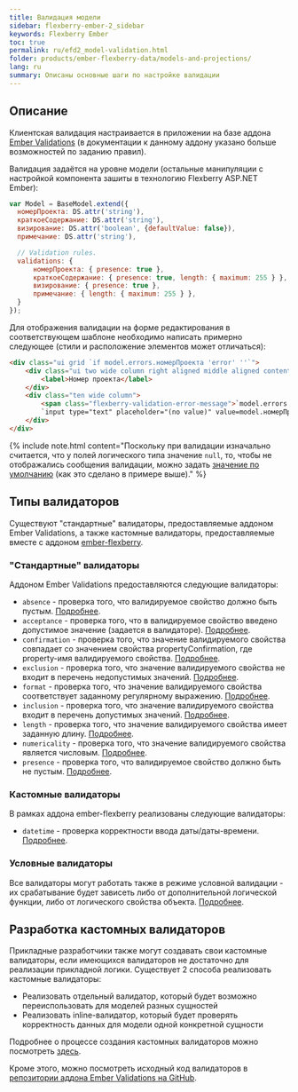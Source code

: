 ```yaml
---
title: Валидация модели
sidebar: flexberry-ember-2_sidebar
keywords: Flexberry Ember
toc: true
permalink: ru/efd2_model-validation.html
folder: products/ember-flexberry-data/models-and-projections/
lang: ru
summary: Описаны основные шаги по настройке валидации
---
```


## Описание

Клиентская валидация настраивается в приложении на базе аддона [Ember Validations](https://github.com/dockyard/ember-validations) (в документации к данному аддону указано больше возможностей по заданию правил).

Валидация задаётся на уровне модели (остальные манипуляции с настройкой компонента зашиты в технологию Flexberry ASP.NET Ember):

```javascript
var Model = BaseModel.extend({
  номерПроекта: DS.attr('string'),
  краткоеСодержание: DS.attr('string'),
  визирование: DS.attr('boolean', {defaultValue: false}),
  примечание: DS.attr('string'),

  // Validation rules.
  validations: {
      номерПроекта: { presence: true },
      краткоеСодержание: { presence: true, length: { maximum: 255 } },
      визирование: { presence: true },
      примечание: { length: { maximum: 255 } },
  }
});
```

Для отображения валидации на форме редактирования в соответствующем шаблоне необходимо написать примерно следующее (стили и расположение элементов может отличаться):

```html
<div class="ui grid `if model.errors.номерПроекта 'error' ''`">
	<div class="ui two wide column right aligned middle aligned content">
		<label>Номер проекта</label>
	</div>
	<div class="ten wide column">
		<span class="flexberry-validation-error-message">`model.errors.номерПроекта`</span>
		`input type="text" placeholder="(no value)" value=model.номерПроекта`
	</div>
</div>
```

{% include note.html content="Поскольку при валидации изначально считается, что у полей логического типа значение `null`, то, чтобы не отображались сообщения валидации, можно задать [значение по умолчанию](http://guides.emberjs.com/v2.4.0/models/defining-models/) (как это сделано в примере выше)." %}

## Типы валидаторов

Существуют "стандартные" валидаторы, предоставляемые аддоном Ember Validations, а также кастомные валидаторы, предоставляемые вместе с аддоном [ember-flexberry](https://github.com/Flexberry/ember-flexberry).

### "Стандартные" валидаторы

Аддоном Ember Validations предоставляются следующие валидаторы:

* `absence` - проверка того, что валидируемое свойство должно быть пустым. [Подробнее](https://github.com/dockyard/ember-validations#absence).
* `acceptance` - проверка того, что в валидируемое свойство введено допустимое значение (задается в валидаторе). [Подробнее](https://github.com/dockyard/ember-validations#acceptance).
* `confirmation` - проверка того, что значение валидируемого свойства совпадает со значением свойства propertyConfirmation, где property-имя валидируемого свойства. [Подробнее](https://github.com/dockyard/ember-validations#confirmation).
* `exclusion` - проверка того, что значение валидируемого свойства не входит в перечень недопустимых значений. [Подробнее](https://github.com/dockyard/ember-validations#exclusion).
* `format` - проверка того, что значение валидируемого свойства соответствует заданному регулярному выражению. [Подробнее](https://github.com/dockyard/ember-validations#format).
* `inclusion` - проверка того, что значение валидируемого свойства входит в перечень допустимых значений. [Подробнее](https://github.com/dockyard/ember-validations#inclusion).
* `length` - проверка того, что значение валидируемого свойства имеет заданную длину. [Подробнее](https://github.com/dockyard/ember-validations#length).
* `numericality` - проверка того, что значение валидируемого свойства является числовым. [Подробнее](https://github.com/dockyard/ember-validations#numericality).
* `presence` - проверка того, что валидируемое свойство должно быть не пустым. [Подробнее](https://github.com/dockyard/ember-validations#presence).

### Кастомные валидаторы

В рамках аддона ember-flexberry реализованы следующие валидаторы:

* `datetime` - проверка корректности ввода даты/даты-времени. [Подробнее](efd2_date-time-validator.html).

### Условные валидаторы

Все валидаторы могут работать также в режиме условной валидации - их срабатывание будет зависеть либо от дополнительной логической функции, либо от логического свойства объекта. [Подробнее](https://github.com/dockyard/ember-validations#conditional-validators).

## Разработка кастомных валидаторов

Прикладные разработчики также могут создавать свои кастомные валидаторы, если имеющихся валидаторов не достаточно для реализации прикладной логики.
Существует 2 способа реализовать кастомные валидаторы:

* Реализовать отдельный валидатор, который будет возможно переиспользовать для моделей разных сущностей
* Реализовать inline-валидатор, который будет проверять корректность данных для модели одной конкретной сущности

Подробнее о процессе создания кастомных валидаторов можно посмотреть [здесь](https://github.com/dockyard/ember-validations#custom-validators).

Кроме этого, можно посмотреть исходный код валидаторов в [репозитории аддона Ember Validations на GitHub](https://github.com/dockyard/ember-validations/tree/master/addon/validators).
